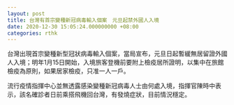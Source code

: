 ```yaml
---
layout: post
title: 台灣有首宗變種新冠病毒輸入個案　元旦起禁外國人入境
date: 2020-12-30 15:05:24.000000000 +08:00
categories: rthk
---
```


台灣出現首宗變種新型冠狀病毒輸入個案，當局宣布，元旦日起暫緩無居留證外國人入境；明年1月15日開始，入境旅客登機前要附上檢疫居所證明，以集中在旅館檢疫為原則，如果居家檢疫，只准一人一戶。

流行疫情指揮中心並無透露感染變種新冠病毒人士由何處入境，指揮官陳時中表示，該名確診者日前乘搭飛機回台灣，有發燒症狀，目前情況穩定。
